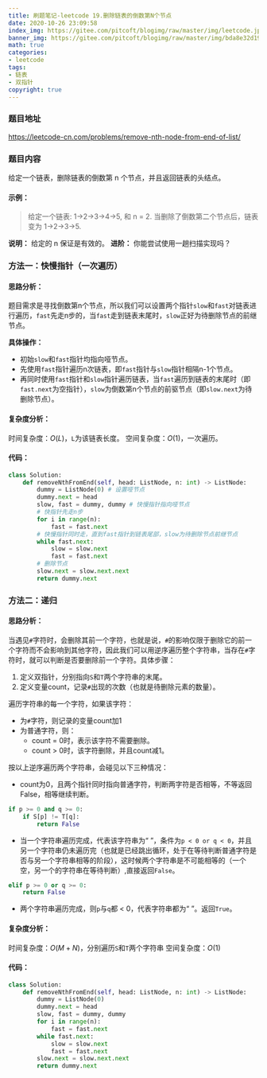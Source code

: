 ```yaml
---
title: 刷题笔记-leetcode 19.删除链表的倒数第N个节点
date: 2020-10-26 23:09:58
index_img: https://gitee.com/pitcoft/blogimg/raw/master/img/leetcode.jpg
banner_img: https://gitee.com/pitcoft/blogimg/raw/master/img/bda8e32d19707e8ac881c6a8ee9cd733.jpg
math: true
categories:
- leetcode
tags:
- 链表
- 双指针
copyright: true
---
```

### 题目地址
<https://leetcode-cn.com/problems/remove-nth-node-from-end-of-list/>

### 题目内容

给定一个链表，删除链表的倒数第 n 个节点，并且返回链表的头结点。

#### 示例：

> 给定一个链表: 1->2->3->4->5, 和 n = 2.
> 当删除了倒数第二个节点后，链表变为 1->2->3->5.

**说明：**
	给定的 n 保证是有效的。
**进阶：**
	你能尝试使用一趟扫描实现吗？

### 方法一：快慢指针（一次遍历）
#### 思路分析：
题目需求是寻找倒数第n个节点，所以我们可以设置两个指针`slow`和`fast`对链表进行遍历，`fast`先走n步的，当`fast`走到链表末尾时，`slow`正好为待删除节点的前继节点。

**具体操作：**

- 初始`slow`和`fast`指针均指向哑节点。
- 先使用`fast`指针遍历n次链表，即`fast`指针与`slow`指针相隔n-1个节点。
- 再同时使用`fast`指针和`slow`指针遍历链表，当`fast`遍历到链表的末尾时（即`fast.next`为空指针），`slow`为倒数第n个节点的前驱节点（即`slow.next`为待删除节点）。

#### 复杂度分析：
时间复杂度：$O(L)$，`L`为该链表长度。
空间复杂度：$O(1)$，一次遍历。

#### 代码：
```python
class Solution:
    def removeNthFromEnd(self, head: ListNode, n: int) -> ListNode:
        dummy = ListNode(0) # 设置哑节点
        dummy.next = head
        slow, fast = dummy, dummy # 快慢指针指向哑节点
        # 快指针先走n步
        for i in range(n):
            fast = fast.next
        # 快慢指针同时走，直到fast指针到链表尾部，slow为待删除节点前继节点
        while fast.next:
            slow = slow.next
            fast = fast.next
        # 删除节点
        slow.next = slow.next.next
        return dummy.next
```
### 方法二：递归
#### 思路分析：
当遇见`#`字符时，会删除其前一个字符，也就是说，`#`的影响仅限于删除它的前一个字符而不会影响到其他字符，因此我们可以用逆序遍历整个字符串，当存在`#`字符时，就可以判断是否要删除前一个字符。具体步骤：
1. 定义双指针，分别指向`S`和`T`两个字符串的末尾。
2. 定义变量count，记录`#`出现的次数（也就是待删除元素的数量）。

 遍历字符串的每一个字符，如果该字符：
- 为`#`字符，则记录的变量count加1
- 为普通字符，则：
	- count = 0时，表示该字符不需要删除。
	- count > 0时，该字符删除，并且count减1。

按以上逆序遍历两个字符串，会碰见以下三种情况：
- count为0，且两个指针同时指向普通字符，判断两字符是否相等，不等返回False，相等继续判断。
```python
if p >= 0 and q >= 0:
	if S[p] != T[q]:
		return False
```
- 当一个字符串遍历完成，代表该字符串为“ ”，条件为`p < 0 or q < 0`，并且另一个字符串仍未遍历完（也就是已经跳出循环，处于在等待判断普通字符是否与另一个字符串相等的阶段），这时候两个字符串是不可能相等的（一个空，另一个的字符串在等待判断）,直接返回`False`。
```python
elif p >= 0 or q >= 0:
	return False
```
- 两个字符串遍历完成，则`p`与`q`都 < 0，代表字符串都为“ ”。返回`True`。

#### 复杂度分析：

时间复杂度：$O(M+N)$，分别遍历`S`和`T`两个字符串
空间复杂度：$O(1)$

#### 代码：

```python
class Solution:
    def removeNthFromEnd(self, head: ListNode, n: int) -> ListNode:
        dummy = ListNode(0)
        dummy.next = head
        slow, fast = dummy, dummy
        for i in range(n):
            fast = fast.next
        while fast.next:
            slow = slow.next
            fast = fast.next
        slow.next = slow.next.next
        return dummy.next
```